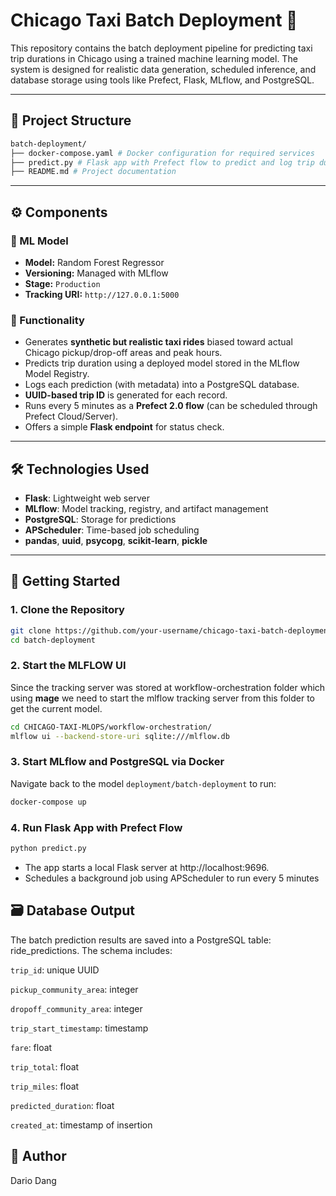 # Chicago Taxi Batch Deployment 🚖
This repository contains the batch deployment pipeline for predicting taxi trip durations in Chicago using a trained machine learning model. The system is designed for realistic data generation, scheduled inference, and database storage using tools like Prefect, Flask, MLflow, and PostgreSQL.

---

## 📁 Project Structure
```bash
batch-deployment/
├── docker-compose.yaml # Docker configuration for required services
├── predict.py # Flask app with Prefect flow to predict and log trip durations
├── README.md # Project documentation
```

---

## ⚙️ Components

### 🧠 ML Model
- **Model:** Random Forest Regressor
- **Versioning:** Managed with MLflow
- **Stage:** `Production`
- **Tracking URI:** `http://127.0.0.1:5000`

### 🎯 Functionality
- Generates **synthetic but realistic taxi rides** biased toward actual Chicago pickup/drop-off areas and peak hours.
- Predicts trip duration using a deployed model stored in the MLflow Model Registry.
- Logs each prediction (with metadata) into a PostgreSQL database.
- **UUID-based trip ID** is generated for each record.
- Runs every 5 minutes as a **Prefect 2.0 flow** (can be scheduled through Prefect Cloud/Server).
- Offers a simple **Flask endpoint** for status check.

---

## 🛠️ Technologies Used

- **Flask**: Lightweight web server
- **MLflow**: Model tracking, registry, and artifact management
- **PostgreSQL**: Storage for predictions
- **APScheduler**: Time-based job scheduling
- **pandas**, **uuid**, **psycopg**, **scikit-learn**, **pickle**

---

## 🚀 Getting Started

### 1. Clone the Repository

```bash
git clone https://github.com/your-username/chicago-taxi-batch-deployment.git
cd batch-deployment
```

### 2. Start the MLFLOW UI
Since the tracking server was stored at workflow-orchestration folder which using **mage** we need to start the mlflow tracking server from this folder to get the current model.

```bash
cd CHICAGO-TAXI-MLOPS/workflow-orchestration/
mlflow ui --backend-store-uri sqlite:///mlflow.db
```


### 3. Start MLflow and PostgreSQL via Docker

Navigate back to the model ```deployment/batch-deployment``` to run: 

```bash
docker-compose up
```

### 4. Run Flask App with Prefect Flow
```bash
python predict.py
```

- The app starts a local Flask server at http://localhost:9696.
- Schedules a background job using APScheduler to run every 5 minutes

## 🗃️ Database Output
The batch prediction results are saved into a PostgreSQL table: ride_predictions. The schema includes:

```trip_id```: unique UUID

```pickup_community_area```: integer

```dropoff_community_area```: integer

```trip_start_timestamp```: timestamp

```fare```: float

```trip_total```: float

```trip_miles```: float

```predicted_duration```: float

```created_at```: timestamp of insertion


## 👤 Author
Dario Dang



